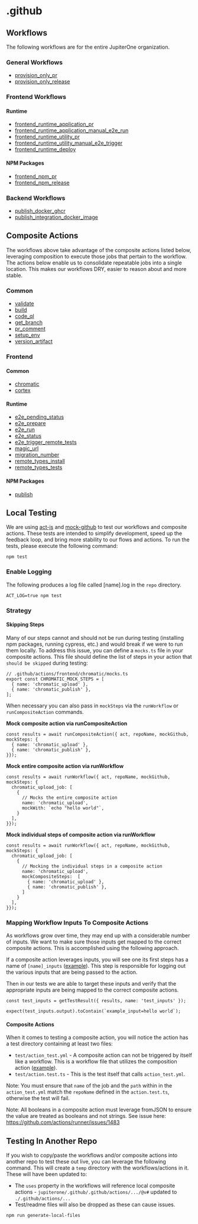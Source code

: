 # .github

## Workflows

The following workflows are for the entire JupiterOne organization.

### General Workflows

- [provision_only_pr](.github/workflows/docs/provision_only_pr.md)
- [provision_only_release](.github/workflows/docs/provision_only_release.md)

### Frontend Workflows

#### Runtime

- [frontend_runtime_application_pr](.github/workflows/docs/frontend/frontend_runtime_application_pr.md)
- [frontend_runtime_application_manual_e2e_run](.github/workflows/docs/frontend/frontend_runtime_application_manual_e2e_run.md)
- [frontend_runtime_utility_pr](.github/workflows/docs/frontend/frontend_runtime_utility_pr.md)
- [frontend_runtime_utility_manual_e2e_trigger](.github/workflows/docs/frontend/frontend_runtime_utility_manual_e2e_trigger.md)
- [frontend_runtime_deploy](.github/workflows/docs/frontend/frontend_runtime_deploy.md)

#### NPM Packages

- [frontend_npm_pr](.github/workflows/docs/frontend/frontend_npm_pr.md)
- [frontend_npm_release](.github/workflows/docs/frontend/frontend_npm_release.md)

### Backend Workflows
- [publish_docker_ghcr](.github/workflows/docs/backend/publish_docker_ghcr.md)
- [publish_integration_docker_image](.github/workflows/docs/backend/publish_integration_docker_image.md)

## Composite Actions

The workflows above take advantage of the composite actions listed below, leveraging composition to execute those jobs that pertain to the workflow. The actions below enable us to consolidate repeatable jobs into a single location. This makes our workflows DRY, easier to reason about and more stable.

### Common

- [validate](.github/actions/validate/README.md)
- [build](.github/actions/build/README.md)
- [code_ql](.github/actions/code_ql/README.md)
- [get_branch](.github/actions/get_branch/README.md)
- [pr_comment](.github/actions/pr_comment/README.md)
- [setup_env](.github/actions/setup_env/README.md)
- [version_artifact](.github/actions/version_artifact/README.md)

### Frontend

#### Common

- [chromatic](.github/actions/frontend/chromatic/README.md)
- [cortex](.github/actions/frontend/cortex/README.md)

#### Runtime

- [e2e_pending_status](.github/actions/frontend/runtime/e2e_pending_status/README.md)
- [e2e_prepare](.github/actions/frontend/runtime/e2e_prepare/README.md)
- [e2e_run](.github/actions/frontend/runtime/e2e_run/README.md)
- [e2e_status](.github/actions/frontend/runtime/e2e_status/README.md)
- [e2e_trigger_remote_tests](.github/actions/frontend/runtime/e2e_trigger_remote_tests/README.md)
- [magic_url](.github/actions/frontend/runtime/magic_url/README.md)
- [migration_number](.github/actions/frontend/runtime/migration_number/README.md)
- [remote_types_install](.github/actions/frontend/runtime/remote_types_install/README.md)
- [remote_types_tests](.github/actions/frontend/runtime/remote_types_tests/README.md)

#### NPM Packages

- [publish](.github/actions/frontend/npm/publish/README.md)

## Local Testing

We are using [act-js](https://github.com/kiegroup/act-js) and [mock-github](https://www.npmjs.com/package/@kie/mock-github#mockgithub) to test our workflows and composite actions. These tests are intended to simplify development, speed up the feedback loop, and bring more stability to our flows and actions. To run the tests, please execute the following command:

```
npm test
```

### Enable Logging

The following produces a log file called [name].log in the `repo` directory.

```
ACT_LOG=true npm test
```

### Strategy

#### Skipping Steps

Many of our steps cannot and should not be run during testing (installing npm packages, running cypress, etc.) and would break if we were to run them locally. To address this issue, you can define a `mocks.ts` file in your composite actions. This file should define the list of steps in your action that `should be skipped` during testing:

```
// .github/actions/frontend/chromatic/mocks.ts
export const CHROMATIC_MOCK_STEPS = [
  { name: 'chromatic_upload' },
  { name: 'chromatic_publish' },
];
```

When necessary you can also pass in `mockSteps` via the `runWorkflow` or `runCompositeAction` commands.

**Mock composite action via runCompositeAction**

```
const results = await runCompositeAction({ act, repoName, mockGithub, mockSteps: {
  { name: 'chromatic_upload' },
  { name: 'chromatic_publish' },
}});
```

**Mock entire composite action via runWorkflow**

```
const results = await runWorkflow({ act, repoName, mockGithub, mockSteps: {
  chromatic_upload_job: [
    {
      // Mocks the entire composite action
      name: 'chromatic_upload',
      mockWith: `echo "hello world"`,
    }
  ],
}});
```

**Mock individual steps of composite action via runWorkflow**

```
const results = await runWorkflow({ act, repoName, mockGithub, mockSteps: {
  chromatic_upload_job: [
    {
      // Mocking the individual steps in a composite action
      name: 'chromatic_upload',
      mockCompositeSteps:  [
        { name: 'chromatic_upload' },
        { name: 'chromatic_publish' },
      ]
    }
  ],
}});
```

### Mapping Workflow Inputs To Composite Actions

As workflows grow over time, they may end up with a considerable number of inputs. We want to make sure those inputs get mapped to the correct composite actions. This is accomplished using the following approach.

If a composite action leverages inputs, you will see one its first steps has a name of `[name]_inputs` ([example](.github/actions/frontend/runtime/e2e_prepare/action.yml#L25)). This step is responsible for logging out the various inputs that are being passed to the action.

Then in our tests we are able to target these inputs and verify that the appropriate inputs are being mapped to the correct composite actions.

```
const test_inputs = getTestResult({ results, name: 'test_inputs' });

expect(test_inputs.output).toContain(`example_input=hello world`);
```

#### Composite Actions

When it comes to testing a composite action, you will notice the action has a test directory containing at least two files:
- `test/action_test.yml` - A composite action can not be triggered by itself like a workflow. This is a workflow file that utilizes the composition action ([example](.github/actions/frontend/runtime/e2e_prepare/test/action_test.yml)).
- `test/action.test.ts` - This is the test itself that calls `action_test.yml`.

Note: You must ensure that `name` of the job and the `path` within in the `action_test.yml` match the `repoName` defined in the `action.test.ts`, otherwise the test will fail.

Note: All booleans in a composite action must leverage fromJSON to ensure the value are treated as booleans and not strings. See issue here: https://github.com/actions/runner/issues/1483

## Testing In Another Repo

If you wish to copy/paste the workflows and/or composite actions into another repo to test these out live, you can leverage the following command. This will create a `temp` directory with the workflows/actions in it. These will have been updated to:
- The `uses` property in the workflows will reference local composite actions - `jupiterone/.github/.github/actions/.../@v#` updated to `./.github/actions/...`
- Test/readme files will also be dropped as these can cause issues.

```
npm run generate-local-files
```
